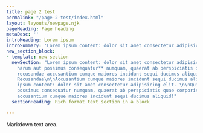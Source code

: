 ```yaml
---
title: page 2 test
permalink: "/page-2-test/index.html"
layout: layouts/newpage.njk
pageHeading: Page heading
metaDesc: ''
introHeading: Lorem ipsum
introSummary: 'Lorem ipsum content: dolor sit amet consectetur adipisicing elit.'
new_section_block:
- template: new-section
  newSection: "Lorem ipsum content: dolor sit amet consectetur adipisicing elit. **Quia
    harum aut possimus consequatur** numquam, quaerat ab perspiciatis quae corporis
    recusandae accusantium cumque maiores incidunt sequi ducimus aliquid!\n\n### Corporis
    Recusandae\n\nAccusantium cumque maiores incidunt sequi ducimus aliquid! Lorem
    ipsum content: dolor sit amet consectetur adipisicing elit. \n\nQuia harum aut
    possimus consequatur numquam, quaerat ab perspiciatis quae corporis recusandae
    accusantium cumque maiores incidunt sequi ducimus aliquid!"
  sectionHeading: Rich format text section in a block

---
```

Markdown text area.